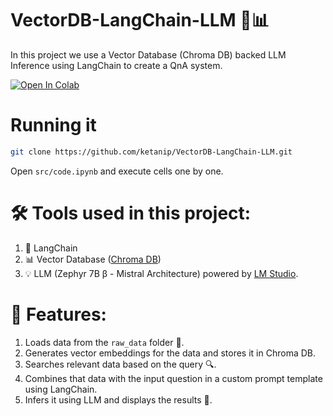 # VectorDB-LangChain-LLM 🤖📊

In this project we use a Vector Database (Chroma DB) backed LLM Inference using LangChain to create a QnA system.

[![Open In Colab](https://colab.research.google.com/assets/colab-badge.svg)](https://colab.research.google.com/github/ketanip/VectorDB-LangChain-LLM)

# Running it 

```bash
git clone https://github.com/ketanip/VectorDB-LangChain-LLM.git
```

Open `src/code.ipynb` and execute cells one by one.

# 🛠️ Tools used in this project:
1. 🔗 LangChain 
2. 📊 Vector Database ([Chroma DB](https://www.trychroma.com/)) 
3. 💡 LLM (Zephyr 7B β - Mistral Architecture) powered by [LM Studio](https://lmstudio.ai/). 

# 🚀 Features:
1. Loads data from the `raw_data` folder 📂.
2. Generates vector embeddings for the data and stores it in Chroma DB.
3. Searches relevant data based on the query 🔍.
4. Combines that data with the input question in a custom prompt template using LangChain.
5. Infers it using LLM and displays the results 🤖.
